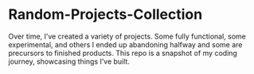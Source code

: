# Random-Projects-Collection
Over time, I’ve created a variety of projects. Some fully functional, some experimental, and others I ended up abandoning halfway and some are precursors to finished products. This repo is a snapshot of my coding journey, showcasing things I’ve built.
